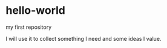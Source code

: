 # hello-world
my first repository

I will use it to collect something I need and some ideas I value.
